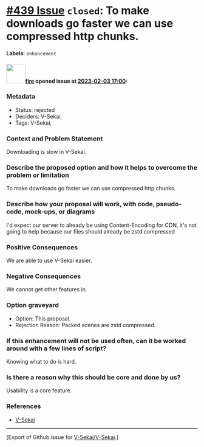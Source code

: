 # [\#439 Issue](https://github.com/V-Sekai/V-Sekai/issues/439) `closed`: To make downloads go faster we can use compressed http chunks.
**Labels**: `enhancement`


#### <img src="https://avatars.githubusercontent.com/u/32321?u=c2e06a3d2b49a467aa907e54aa259516440267cc&v=4" width="50">[fire](https://github.com/fire) opened issue at [2023-02-03 17:00](https://github.com/V-Sekai/V-Sekai/issues/439):

### Metadata

- Status: rejected <!-- draft | proposed | rejected | accepted | deprecated | superseded by -->
- Deciders: V-Sekai,
- Tags: V-Sekai,


### Context and Problem Statement

Downloading is slow in V-Sekai.

### Describe the proposed option and how it helps to overcome the problem or limitation

To make downloads go faster we can use compressed http chunks.


### Describe how your proposal will work, with code, pseudo-code, mock-ups, or diagrams

I'd expect our server to already be using Content-Encoding
for CDN, it's not going to help because our files should already be zstd compressed

### Positive Consequences

We are able to use V-Sekai easier.

### Negative Consequences

We cannot get other features in.

### Option graveyard

- Option: This proposal. <!-- List the proposed options no longer open for consideration. -->
- Rejection Reason: Packed scenes are zstd compressed.<!-- List the reasons for the rejection: (the bad traits) -->


### If this enhancement will not be used often, can it be worked around with a few lines of script?

Knowing what to do is hard.

### Is there a reason why this should be core and done by us?

Usability is a core feature.

### References

- [V-Sekai](https://v-sekai.org/)





-------------------------------------------------------------------------------



[Export of Github issue for [V-Sekai/V-Sekai](https://github.com/V-Sekai/V-Sekai).]
